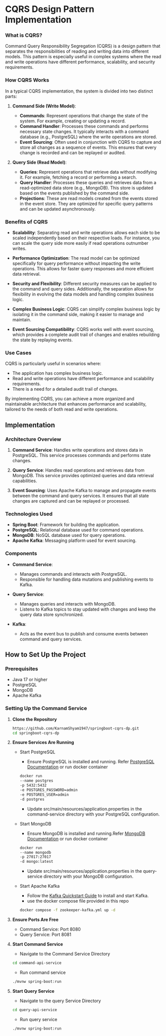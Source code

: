 # CQRS Design Pattern Implementation

### What is CQRS?

Command Query Responsibility Segregation (CQRS) is a design pattern that separates the responsibilities of reading and writing data into different models. This pattern is especially useful in complex systems where the read and write operations have different performance, scalability, and security requirements.

### How CQRS Works

In a typical CQRS implementation, the system is divided into two distinct parts:

1. **Command Side (Write Model)**:
   - **Commands**: Represent operations that change the state of the system. For example, creating or updating a record.
   - **Command Handler**: Processes these commands and performs necessary state changes. It typically interacts with a command database (e.g., PostgreSQL) where the write operations are stored.
   - **Event Sourcing**: Often used in conjunction with CQRS to capture and store all changes as a sequence of events. This ensures that every change is recorded and can be replayed or audited.

2. **Query Side (Read Model)**:
   - **Queries**: Represent operations that retrieve data without modifying it. For example, fetching a record or performing a search.
   - **Query Handler**: Processes these queries and retrieves data from a read-optimized data store (e.g., MongoDB). This store is updated based on the events published by the command side.
   - **Projections**: These are read models created from the events stored in the event store. They are optimized for specific query patterns and can be updated asynchronously.

### Benefits of CQRS

- **Scalability**: Separating read and write operations allows each side to be scaled independently based on their respective loads. For instance, you can scale the query side more easily if read operations outnumber writes.
  
- **Performance Optimization**: The read model can be optimized specifically for query performance without impacting the write operations. This allows for faster query responses and more efficient data retrieval.

- **Security and Flexibility**: Different security measures can be applied to the command and query sides. Additionally, the separation allows for flexibility in evolving the data models and handling complex business logic.

- **Complex Business Logic**: CQRS can simplify complex business logic by isolating it in the command side, making it easier to manage and maintain.

- **Event Sourcing Compatibility**: CQRS works well with event sourcing, which provides a complete audit trail of changes and enables rebuilding the state by replaying events.

### Use Cases

CQRS is particularly useful in scenarios where:
- The application has complex business logic.
- Read and write operations have different performance and scalability requirements.
- There is a need for a detailed audit trail of changes.

By implementing CQRS, you can achieve a more organized and maintainable architecture that enhances performance and scalability, tailored to the needs of both read and write operations.



## Implementation

### Architecture Overview

1. **Command Service**: Handles write operations and stores data in PostgreSQL. This service processes commands and performs state changes.

2. **Query Service**: Handles read operations and retrieves data from MongoDB. This service provides optimized queries and data retrieval capabilities.

3. **Event Sourcing**: Uses Apache Kafka to manage and propagate events between the command and query services. It ensures that all state changes are captured and can be replayed or processed.

### Technologies Used

- **Spring Boot**: Framework for building the application.
- **PostgreSQL**: Relational database used for command operations.
- **MongoDB**: NoSQL database used for query operations.
- **Apache Kafka**: Messaging platform used for event sourcing.

### Components

- **Command Service**:
  - Manages commands and interacts with PostgreSQL.
  - Responsible for handling data mutations and publishing events to Kafka.

- **Query Service**:
  - Manages queries and interacts with MongoDB.
  - Listens to Kafka topics to stay updated with changes and keep the query data store synchronized.

- **Kafka**:
  - Acts as the event bus to publish and consume events between command and query services.

## How to Set Up the Project

### Prerequisites

- Java 17 or higher
- PostgreSQL
- MongoDB
- Apache Kafka

### Setting Up the Command Service

1. **Clone the Repository**

   ```bash
   https://github.com/KarnamShyam1947/springboot-cqrs-dp.git
   cd springboot-cqrs-dp
    ```

2. **Ensure Services Are Running**


    - Start PostgreSQL
        - Ensure PostgreSQL is installed and running.
        Refer [PostgreSQL Documentation](https://www.postgresql.org/download/) or run docker container 
        ```bash
        docker run 
        --name postgres 
        -p 5432:5432
        -e POSTGRES_PASSWORD=admin 
        -e POSTGRES_USER=admin 
        -d postgres
        ```
        - Update src/main/resources/application.properties in the command-service directory with your PostgreSQL configuration.

    - Start MongoDB
        - Ensure MongoDB is installed and running.Refer [MongoDB Documentation](https://www.mongodb.com/try/download/community) or run docker container 
        ```bash
        docker run 
        --name mongodb 
        -p 27017:27017 
        -d mongo:latest
        ```
        - Update src/main/resources/application.properties in the query-service directory with your MongoDB configuration.

    - Start Apache Kafka
        - Follow the [Kafka Quickstart Guide](https://kafka.apache.org/quickstart)  to install and start Kafka.
        - use the docker compose file provided in this repo
        ```bash
        docker compose -f zookeeper-kafka.yml up -d
        ```
3. **Ensure Ports Are Free**
    - Command Service: Port 8080
    - Query Service: Port 8081

4. **Start Command Service**
    - Navigate to the Command Service Directory
    ```bash
    cd command-api-service
    ```
    - Run command service
    ```bash
    ./mvnw spring-boot:run
    ```

5. **Start Query Service**
    - Navigate to the query Service Directory
    ```bash
    cd query-api-service
    ```
    - Run query service
    ```bash
    ./mvnw spring-boot:run
    ```
